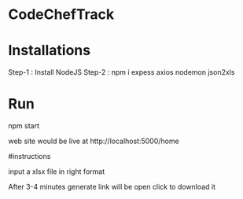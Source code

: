 # CodeChefTrack

# Installations

Step-1 : Install NodeJS
Step-2 : npm i expess axios nodemon json2xls

# Run

npm start

web site would be live at http://localhost:5000/home

#instructions

input a xlsx file in right format

After 3-4 minutes generate link will be open click to download it
